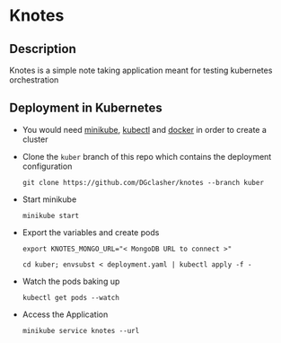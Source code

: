 # Knotes

## Description

Knotes is a simple note taking application meant for testing kubernetes orchestration

## Deployment in Kubernetes

+ You would need [minikube](https://minikube.sigs.k8s.io/docs/start/), [kubectl](https://kubernetes.io/docs/tasks/tools/install-kubectl-linux/) and [docker](https://docs.docker.com/engine/install/) in order to create a cluster

+ Clone the `kuber` branch of this repo which contains the deployment configuration
  ```
  git clone https://github.com/DGclasher/knotes --branch kuber
  ```

+ Start minikube
  ```
  minikube start
  ```

+ Export the variables and create pods
  ```
  export KNOTES_MONGO_URL="< MongoDB URL to connect >"
  ```
  ```
  cd kuber; envsubst < deployment.yaml | kubectl apply -f -
  ```

+ Watch the pods baking up
  ```
  kubectl get pods --watch
  ```

+ Access the Application
  ```
  minikube service knotes --url
  ```
  